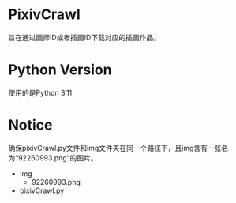 # PixivCrawl
旨在通过画师ID或者插画ID下载对应的插画作品。

# Python Version
使用的是Python 3.11.

# Notice
确保pixivCrawl.py文件和img文件夹在同一个路径下，且img含有一张名为“92260993.png”的图片。
- img
  - 92260993.png
- pixivCrawl.py
